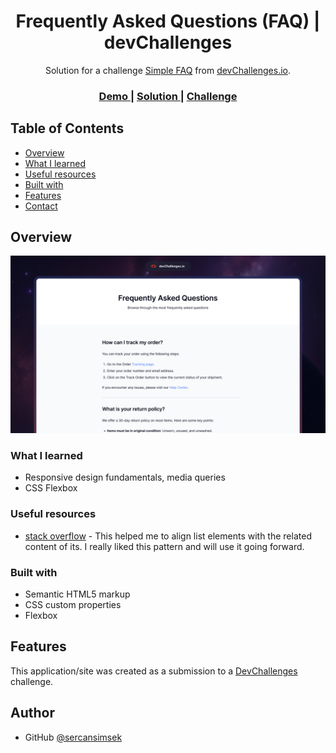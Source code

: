 <!-- Please update value in the {}  -->

<h1 align="center">Frequently Asked Questions (FAQ) | devChallenges</h1>

<div align="center">
   Solution for a challenge <a href="https://devchallenges.io/challenge/simple-faq-challenge" target="_blank">Simple FAQ</a> from <a href="http://devchallenges.io" target="_blank">devChallenges.io</a>.
</div>

<div align="center">
  <h3>
    <a href="https://sercansimsek.github.io/frequently-asked-questions/">
      Demo
    </a>
    <span> | </span>
    <a href="https://github.com/sercansimsek/frequently-asked-questions">
      Solution
    </a>
    <span> | </span>
    <a href="https://devchallenges.io/challenge/simple-faq-challenge">
      Challenge
    </a>
  </h3>
</div>

<!-- TABLE OF CONTENTS -->

## Table of Contents

- [Overview](#overview)
- [What I learned](#what-i-learned)
- [Useful resources](#useful-resources)
- [Built with](#built-with)
- [Features](#features)
- [Contact](#contact)


<!-- OVERVIEW -->

## Overview

![screenshot](assets/thumbnail.jpg)

<!--
Introduce your projects by taking a screenshot or a gif. Try to tell visitors a story about your project by answering:

- What have you learned/improved?
- Your wisdom? :)
-->

### What I learned

- Responsive design fundamentals, media queries
- CSS Flexbox 

### Useful resources


- [stack overflow](https://stackoverflow.com/questions/17391575/how-to-align-my-ordered-list-items-with-a-p-element) - This helped me to align list elements with the related content of its. I really liked this pattern and will use it going forward.


### Built with

<!-- This section should list any major frameworks that you built your project using. Here are a few examples.-->

- Semantic HTML5 markup
- CSS custom properties
- Flexbox


## Features

<!-- List the features of your application or follow the template. Don't share the figma file here :) -->

This application/site was created as a submission to a [DevChallenges](https://devchallenges.io/challenges-dashboard) challenge.


## Author
- GitHub [@sercansimsek](https://github.com/sercansimsek)
